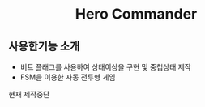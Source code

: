 <h1 align ="center">Hero Commander</h1>
<div align = "left">
  <h2>사용한기능 소개</h2>
  <ul>
    <li>비트 플래그를 사용하여 상태이상을 구현 및 중첩상태 제작</li>
    <li>FSM을 이용한 자동 전투형 게임</li>
  </ul>
</div>
현재 제작중단
